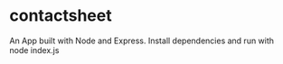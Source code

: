 # contactsheet

An App built with Node and Express. Install dependencies and run with node index.js

